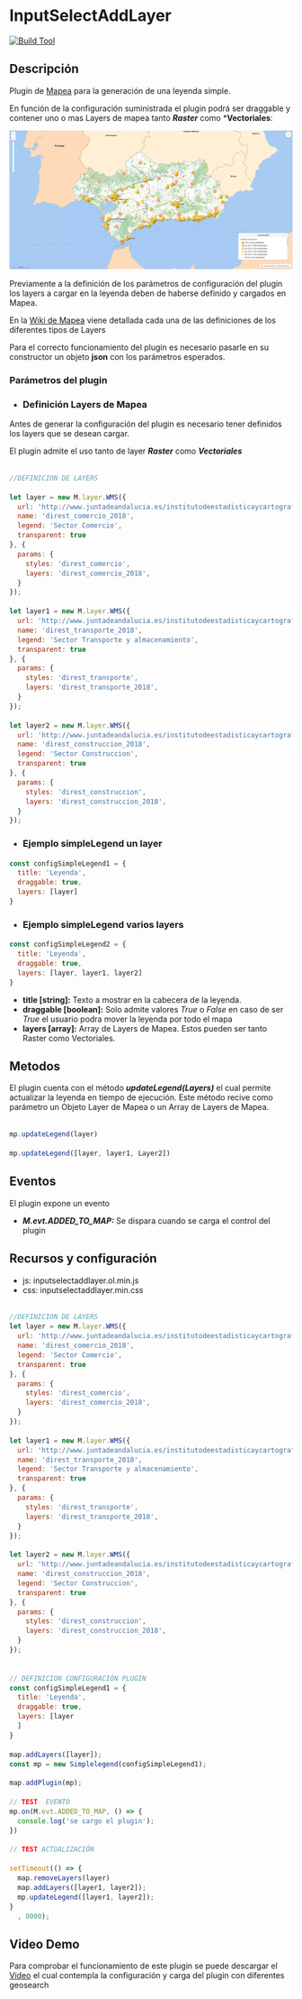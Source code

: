 # InputSelectAddLayer

[![Build Tool](https://img.shields.io/badge/build-Webpack-green.svg)](https://github.com/sigcorporativo-ja/Mapea4-dev-webpack)

## Descripción

 Plugin de [Mapea](https://github.com/sigcorporativo-ja/Mapea4) para la generación de una leyenda simple.

 En función de la configuración suministrada el plugin podrá ser draggable y contener uno o mas Layers de mapea tanto ***Raster*** como ***Vectoriales**:
 


![Imagen](./images/simpleLegendPlugin.png)

Previamente a la definición de los parámetros de configuración del plugin los layers a cargar en la leyenda deben de haberse definido y cargados en Mapea.

En la [Wiki de Mapea](https://github.com/sigcorporativo-ja/Mapea4/wiki/Capas) viene detallada cada una de las definiciones de los diferentes tipos de Layers

Para el correcto funcionamiento del plugin es necesario pasarle en su constructor un objeto **json** con los parámetros esperados.
### Parámetros del plugin



- ### Definición Layers de Mapea ###

Antes de generar la configuración del plugin es necesario tener definidos los layers que se desean cargar.

El plugin admite el uso tanto de layer ___Raster___ como ___Vectoriales___
```javascript

//DEFINICION DE LAYERS

let layer = new M.layer.WMS({
  url: 'http://www.juntadeandalucia.es/institutodeestadisticaycartografia/geoserver-ieca/direst/wms?',
  name: 'direst_comercio_2018',
  legend: 'Sector Comercio',
  transparent: true
}, {
  params: {
    styles: 'direst_comercio',
    layers: 'direst_comercio_2018',
  }
});

let layer1 = new M.layer.WMS({
  url: 'http://www.juntadeandalucia.es/institutodeestadisticaycartografia/geoserver-ieca/direst/wms?',
  name: 'direst_transporte_2018',
  legend: 'Sector Transporte y almacenamiento',
  transparent: true
}, {
  params: {
    styles: 'direst_transporte',
    layers: 'direst_transporte_2018',
  }
});

let layer2 = new M.layer.WMS({
  url: 'http://www.juntadeandalucia.es/institutodeestadisticaycartografia/geoserver-ieca/direst/wms?',
  name: 'direst_construccion_2018',
  legend: 'Sector Construccion',
  transparent: true
}, {
  params: {
    styles: 'direst_construccion',
    layers: 'direst_construccion_2018',
  }
});
```

- ### Ejemplo simpleLegend un layer ###

```javascript
const configSimpleLegend1 = {
  title: 'Leyenda',
  draggable: true,
  layers: [layer]
}
```

- ### Ejemplo simpleLegend varios layers ###
```javascript
const configSimpleLegend2 = {
  title: 'Leyenda',
  draggable: true,
  layers: [layer, layer1, layer2]
}
```


- **title [string]:**  Texto a mostrar en la cabecera de la leyenda.
- **draggable [boolean]:**  Solo admite valores _True_ o _False_ en caso de ser _True_  el usuario podra mover la leyenda por todo el mapa
- **layers [array]:** Array de Layers de Mapea. Estos pueden ser tanto Raster como Vectoriales.

      

## Metodos

El plugin cuenta con el método ***updateLegend(Layers)*** el cual permite actualizar la leyenda en tiempo de ejecución. Este método recive como parámetro un Objeto  Layer de Mapea o un Array de Layers de Mapea.

```javascript

mp.updateLegend(layer)

mp.updateLegend([layer, layer1, Layer2])
```

## Eventos 

El plugin expone un evento

- ***M.evt.ADDED_TO_MAP:*** Se dispara cuando se carga el control del plugin 


## Recursos y configuración

- js: inputselectaddlayer.ol.min.js
- css: inputselectaddlayer.min.css

```javascript

//DEFINICION DE LAYERS
let layer = new M.layer.WMS({
  url: 'http://www.juntadeandalucia.es/institutodeestadisticaycartografia/geoserver-ieca/direst/wms?',
  name: 'direst_comercio_2018',
  legend: 'Sector Comercio',
  transparent: true
}, {
  params: {
    styles: 'direst_comercio',
    layers: 'direst_comercio_2018',
  }
});

let layer1 = new M.layer.WMS({
  url: 'http://www.juntadeandalucia.es/institutodeestadisticaycartografia/geoserver-ieca/direst/wms?',
  name: 'direst_transporte_2018',
  legend: 'Sector Transporte y almacenamiento',
  transparent: true
}, {
  params: {
    styles: 'direst_transporte',
    layers: 'direst_transporte_2018',
  }
});

let layer2 = new M.layer.WMS({
  url: 'http://www.juntadeandalucia.es/institutodeestadisticaycartografia/geoserver-ieca/direst/wms?',
  name: 'direst_construccion_2018',
  legend: 'Sector Construccion',
  transparent: true
}, {
  params: {
    styles: 'direst_construccion',
    layers: 'direst_construccion_2018',
  }
});


// DEFINICION CONFIGURACIÓN PLUGIN
const configSimpleLegend1 = {
  title: 'Leyenda',
  draggable: true,
  layers: [layer
  ]
}

map.addLayers([layer]);
const mp = new Simplelegend(configSimpleLegend1);

map.addPlugin(mp);

// TEST  EVENTO
mp.on(M.evt.ADDED_TO_MAP, () => {
  console.log('se cargo el plugin');
})

// TEST ACTUALIZACIÓN 

setTimeout(() => {
  map.removeLayers(layer)
  map.addLayers([layer1, layer2]);
  mp.updateLegend([layer1, layer2]);
}
  , 8000);


```

## Video Demo

Para comprobar el funcionamiento de este plugin se puede descargar el [Video](https://github.com/emiliopardo/inputselectaddlayer/blob/master/docs/video/simpleLegend.webm?raw=true) el cual contempla la configuración y carga del plugin con diferentes geosearch